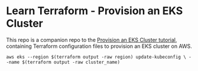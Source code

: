 # Learn Terraform - Provision an EKS Cluster

This repo is a companion repo to the [Provision an EKS Cluster tutorial](https://developer.hashicorp.com/terraform/tutorials/kubernetes/eks), containing
Terraform configuration files to provision an EKS cluster on AWS.

`aws eks --region $(terraform output -raw region) update-kubeconfig \
    --name $(terraform output -raw cluster_name)`


